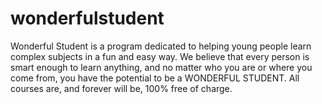 # wonderfulstudent
Wonderful Student is a program dedicated to helping young people learn complex subjects in a fun and easy way. We believe that every person is smart enough to learn anything, and no matter who you are or where you come from, you have the potential to be a WONDERFUL STUDENT. All  courses are, and forever will be, 100% free of charge.
